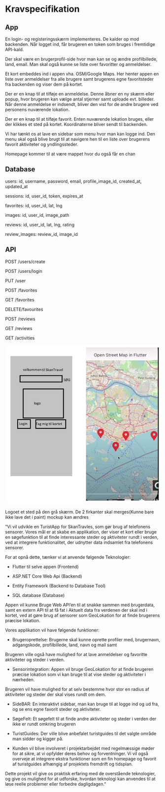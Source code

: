 # Kravspecifikation

## App

En login- og registeringsskærm implementeres. De kalder op mod backenden. Når logget ind, får brugeren en token som bruges i fremtidige API-kald.

Der skal være en brugerprofil-side hvor man kan se og ændre profilbillede, land, email. Man skal også kunne se liste over favoritter og anmeldelser.

Et kort embeddes ind i appen vha. OSM/Google Maps. Her henter appen en liste over anmeldelser fra alle brugere samt brugerens egne favoritsteder fra backenden og viser dem på kortet.

Der er en knap til at tilføje en anmeldelse. Denne åbner en ny skærm eller popup, hvor brugeren kan vælge antal stjerner samt uploade evt. billeder. Når denne anmeldelse er indsendt, bliver den vist for de andre brugere ved personens nuværende lokation.

Der er en knap til at tilføje favorit. Enten nuværende lokation bruges, eller der klikkes et sted på kortet. Koordinaterne bliver sendt til backenden.

Vi har tænkt os at lave en sidebar som menu hvor man kan logge ind. Den menu skal også blive brugt til at navigere hen til en liste over brugerens favorit aktiviteter og yndlingssteder.

Homepage kommer til at være mappet hvor du også får en chan

## Database

users: id, username, password, email, profile_image_id, created_at, updated_at

sessions: id, user_id, token, expires_at

favorites: id, user_id, lat, lng

images: id, user_id, image_path

reviews: id, user_id, lat, lng, rating

review_images: review_id, image_id

## API

POST /users/create

POST /users/login

PUT /user

POST /favorites

GET /favorites

DELETE/favourites

POST /reviews

GET /reviews

GET /activities

![Mockup](img/mockup.png)

Logoet et sted på den grå skærm. De 2 firkanter skal merges(Kunne bare ikke lave det i paint) mockup kan ændres

"Vi vil udvikle en TuristApp for SkanTravles, som gør brug af telefonens sensorer. Vores mål er at skabe en applikation, der viser et kort eller bruge en søgefunktion til at finde interessante steder og aktiviteter rundt i verden, ved at integrere funktionalitet, der udnytter data indsamlet fra telefonens sensorer.

For at opnå dette, tænker vi at anvende følgende Teknologier:

- Flutter til selve appen (Frontend)

- ASP.NET Core Web Api (Backend)

- Entity Framework (Backend to Database Tool)

- SQL database (Database)

Appen vil kunne Bruge Web API’en til at snakke sammen med brugerdata, samt en extern API til at få fat i Aktuelt data fra verdenen der skal ind i kortet, ved at gøre brug af sensorer som GeoLokation for at finde brugerens præcise lokation.

Vores applikation vil have følgende funktioner:

- Brugeroprettelse: Brugerne skal kunne oprette profiler med, brugernavn, adgangskode, profilbillede, land, navn og mail samt

Brugeren ville også have mulighed for at lave anmeldelser og favoritte aktiviteter og steder i verden.

- Sensorintegration: Appen vil bruge GeoLokation for at finde brugeren præcise lokation som vi kan bruge til at vise steder og aktiviteter i nærheden.

Brugeren vil have mulighed for at selv bestemme hvor stor en radius af aktiviteter og steder der skal vises rundt om dem.

- SideBAR: En interaktivt sidebar, man kan bruge til at logge ind og ud fra, og se ens egne favorit steder og aktiviteter.

- SøgeFelt: Et søgefelt til at finde andre aktiviteter og steder i verden der ikke er rundt omkring brugeren

- TuristGuides: Der ville blive anbefalet turistguides til det valgte område man sidder og kigger på.

- Kunden vil blive involveret i projektarbejdet med regelmæssige møder for at sikre, at vi opfylder deres behov og forventninger. Vi vil også overveje at integrere ekstra funktioner som en fin homepage og favorit af turistguides afhængig af projektets fremdrift og tidsplan.

Dette projekt vil give os praktisk erfaring med de overstående teknologier, og give os mulighed for at udforske, hvordan teknologi kan anvendes til at løse reelle problemer eller forbedre dagligdagen."

